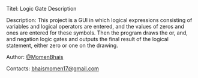 Titel: Logic Gate Description

Description: This project is a GUI in which logical expressions consisting of variables and logical operators are entered, and the values ​​of zeros and ones are entered for these symbols. Then the program draws the or, and, and negation logic gates and outputs the final result of the logical statement, either zero or one on the drawing.

Author: [@MomenBhais](https://www.github.com/MomenBhais)

Contacts: bhaismomen17@gmail.com
